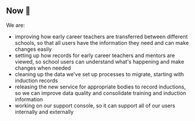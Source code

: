 ## Now 🏃

We are:

* improving how early career teachers are transferred between different schools, so that all users have the information they need and can make changes easily
* setting up how records for early career teachers and mentors are viewed, so school users can understand what's happening and make changes when needed
* cleaning up the data we've set up processes to migrate, starting with induction records
* releasing the new service for appropriate bodies to record inductions, so we can improve data quality and consolidate training and induction information
* working on our support console, so it can support all of our users internally and externally